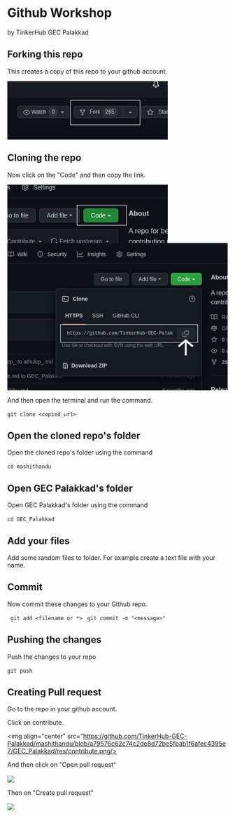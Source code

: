 # Github Workshop

by TinkerHub GEC Palakkad

## Forking this repo

This creates a copy of this repo to your github account.

<img align="center" src="https://github.com/TinkerHub-GEC-Palakkad/mashithandu/blob/a79576c62c74c2de8d72be5fbab1f6afec4395e7/GEC_Palakkad/res/fork.png" alt="fork this repository" />

## Cloning the repo

Now click on the "Code" and then copy the link.

<img align="center" src="https://github.com/TinkerHub-GEC-Palakkad/mashithandu/blob/a79576c62c74c2de8d72be5fbab1f6afec4395e7/GEC_Palakkad/res/cloneCode.png"/>

<img align="center" src="https://github.com/TinkerHub-GEC-Palakkad/mashithandu/blob/a79576c62c74c2de8d72be5fbab1f6afec4395e7/GEC_Palakkad/res/clone.png"/>

And then open the terminal and run the command.

``` git clone <copied_url> ```

## Open the cloned repo's folder

Open the cloned repo's folder using the command

``` cd mashithandu ```

## Open GEC Palakkad's folder

Open GEC Palakkad's folder using the command

``` cd GEC_Palakkad ```

## Add your files

Add some random files to folder. For example create a text file with your name.

## Commit 

Now commit these changes to your  Github repo.

``` git add <filename or *>```
``` git commit -m "<message>"```

## Pushing the changes

Push the changes to your repo

``` git push ```

## Creating Pull request

Go to the repo in your github account.

Click on contribute.

<img align="center" src="https://github.com/TinkerHub-GEC-Palakkad/mashithandu/blob/a79576c62c74c2de8d72be5fbab1f6afec4395e7/GEC_Palakkad/res/contribute.png/>

And then click on "Open pull request"

<img align="center" src="https://github.com/TinkerHub-GEC-Palakkad/mashithandu/blob/a79576c62c74c2de8d72be5fbab1f6afec4395e7/GEC_Palakkad/res/open.png"/>

Then on "Create pull request"

<img align="center" src="https://github.com/TinkerHub-GEC-Palakkad/mashithandu/blob/a79576c62c74c2de8d72be5fbab1f6afec4395e7/GEC_Palakkad/res/cpr.png"/>